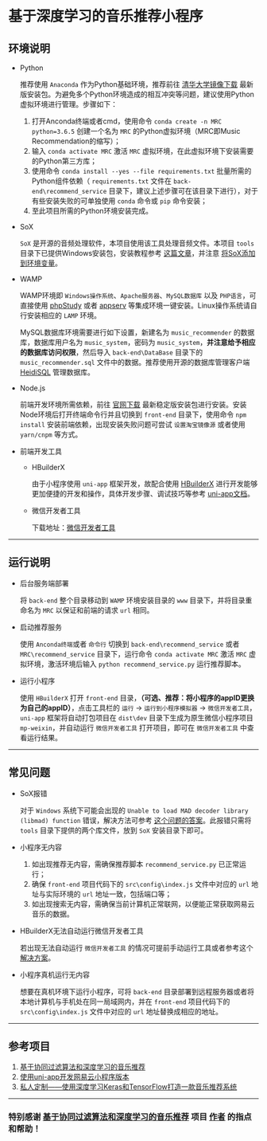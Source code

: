 # 基于深度学习的音乐推荐小程序

## 环境说明

- Python

  推荐使用 `Anaconda` 作为Python基础环境，推荐前往 [清华大学镜像下载](https://mirrors.tuna.tsinghua.edu.cn/anaconda/archive/) 最新版安装包。为避免多个Python环境造成的相互冲突等问题，建议使用Python虚拟环境进行管理。步骤如下：
  1. 打开Anconda终端或者cmd，使用命令 `conda create -n MRC python=3.6.5` 创建一个名为 `MRC` 的Python虚拟环境（MRC即Music Recommendation的缩写）；
  2. 输入 `conda activate MRC` 激活 `MRC` 虚拟环境，在此虚拟环境下安装需要的Python第三方库；
  3. 使用命令 `conda install --yes --file requirements.txt` 批量所需的Python组件依赖（ `requirements.txt` 文件在 `back-end\recommend_service` 目录下，建议上述步骤可在该目录下进行），对于有些安装失败的可单独使用 `conda` 命令或 `pip` 命令安装；
  4. 至此项目所需的Python环境安装完成。

- SoX

  `SoX` 是开源的音频处理软件，本项目使用该工具处理音频文件。本项目 `tools` 目录下已提供Windows安装包，安装教程参考 [这篇文章](https://blog.csdn.net/qq_35547879/article/details/79700591)，并注意 [将SoX添加到环境变量](https://github.com/JoFrhwld/FAVE/wiki/Sox-on-Windows)。

- WAMP

  WAMP环境即 `Windows操作系统`、`Apache服务器`、`MySQL数据库` 以及 `PHP语言`，可直接使用 [phpStudy](https://www.xp.cn/) 或者 [appserv](https://www.appserv.org/) 等集成环境一键安装。Linux操作系统请自行安装相应的 `LAMP` 环境。
  
  MySQL数据库环境需要进行如下设置，新建名为 `music_recommender` 的数据库，数据库用户名为 `music_system`，密码为 `music_system`，**并注意给予相应的数据库访问权限**，然后导入 `back-end\DataBase` 目录下的 `music_recommender.sql` 文件中的数据。推荐使用开源的数据库管理客户端 [HeidiSQL](https://www.heidisql.com/) 管理数据库。

- Node.js

  前端开发环境所需依赖，前往 [官网下载](https://nodejs.org/en/download/) 最新稳定版安装包进行安装。安装Node环境后打开终端命令行并且切换到 `front-end` 目录下，使用命令 `npm install` 安装前端依赖，出现安装失败问题可尝试 `设置淘宝镜像源` 或者使用 `yarn/cnpm` 等方式。

- 前端开发工具
  
  - HBuilderX

    由于小程序使用 `uni-app` 框架开发，故配合使用 [HBuilderX](https://www.dcloud.io/hbuilderx.html) 进行开发能够更加便捷的开发和操作，具体开发步骤、调试技巧等参考 [uni-app文档](https://uniapp.dcloud.io/quickstart)。

  - 微信开发者工具
    
    下载地址：[微信开发者工具](https://developers.weixin.qq.com/miniprogram/dev/devtools/download.html)

---
## 运行说明
- 后台服务端部署

  将 `back-end` 整个目录移动到 `WAMP` 环境安装目录的 `www` 目录下，并将目录重命名为 `MRC` 以保证和前端的请求 `url` 相同。

- 启动推荐服务

  使用 `Anconda终端`或者 `命令行` 切换到 `back-end\recommend_service` 或者 `MRC\recommend_service` 目录下，运行命令 `conda activate MRC` 激活 `MRC` 虚拟环境，激活环境后输入 `python recommend_service.py` 运行推荐脚本。

- 运行小程序

  使用 `HBuilderX` 打开 `front-end` 目录，**（可选、推荐：将小程序的appID更换为自己的appID）**，点击工具栏的 `运行` → `运行到小程序模拟器` → `微信开发者工具`，`uni-app` 框架将自动打包项目在 `dist\dev` 目录下生成为原生微信小程序项目 `mp-weixin`，并自动运行 `微信开发者工具` 打开项目，即可在 `微信开发者工具` 中查看运行结果。

---
## 常见问题
- SoX报错
  
  对于 `Windows` 系统下可能会出现的 `Unable to load MAD decoder library (libmad) function` 错误，解决方法可参考 [这个问题的答案](https://stackoverflow.com/questions/3537155/sox-fail-util-unable-to-load-mad-decoder-library-libmad-function-mad-stream)。此报错只需将 `tools` 目录下提供的两个库文件，放到 `SoX` 安装目录下即可。

- 小程序无内容

  1. 如出现推荐无内容，需确保推荐脚本 `recommend_service.py` 已正常运行；
  2. 确保 `front-end` 项目代码下的 `src\config\index.js` 文件中对应的 `url` 地址与实际环境的 `url` 地址一致，包括端口等；
  3. 如出现搜索无内容，需确保当前计算机正常联网，以便能正常获取网易云音乐的数据。

- HBuilderX无法自动运行微信开发者工具

  若出现无法自动运行 `微信开发者工具` 的情况可提前手动运行工具或者参考这个 [解决方案](https://ask.dcloud.net.cn/article/35504)。
  
- 小程序真机运行无内容

  想要在真机环境下运行小程序，可将 `back-end` 目录部署到远程服务器或者将本地计算机与手机处在同一局域网内，并在 `front-end` 项目代码下的 `src\config\index.js` 文件中对应的 `url` 地址替换成相应的地址。

---
## 参考项目
  
1. [基于协同过滤算法和深度学习的音乐推荐](https://github.com/MakingL/music_recommendation/tree/master)
2. [使用uni-app开发网易云小程序版本](https://github.com/CalmHarbin/uni-app-music)
3. [私人定制——使用深度学习Keras和TensorFlow打造一款音乐推荐系统](https://zhuanlan.zhihu.com/p/28310437)

---
### 特别感谢 [基于协同过滤算法和深度学习的音乐推荐](https://blog.csdn.net/makingLJ/article/details/86320424) 项目 [作者](https://me.csdn.net/makingLJ) 的指点和帮助！